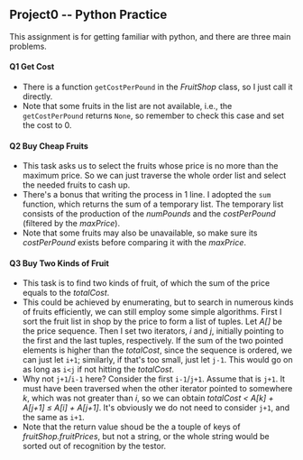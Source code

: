 ## Project0 -- Python Practice

This assignment is for getting familiar with python, and there are three main problems.

#### Q1 Get Cost

* There is a function `getCostPerPound` in the *FruitShop* class, so I just call it directly.
* Note that some fruits in the list are not available, i.e., the `getCostPerPound` returns `None`, so remember to check this case and set the cost to 0.

#### Q2 Buy Cheap Fruits

* This task asks us to select the fruits whose price is no more than the maximum price. So we can just traverse the whole order list and select the needed fruits to cash up.
* There's a bonus that writing the process in 1 line. I adopted the `sum` function, which returns the sum of a temporary list. The temporary list consists of the production of the *numPounds* and the *costPerPound* (filtered by the *maxPrice*).
* Note that some fruits may also be unavailable, so make sure its *costPerPound* exists before comparing it with the *maxPrice*.

#### Q3 Buy Two Kinds of Fruit

* This task is to find two kinds of fruit, of which the sum of the price equals to the *totalCost*.
* This could be achieved by enumerating, but to search in numerous kinds of fruits efficiently, we can still employ some simple algorithms. First I sort the fruit list in shop by the price to form a list of tuples. Let *A[]* be the price sequence. Then I set two iterators, *i* and *j*, initially pointing to the first and the last tuples, respectively. If the sum of the two pointed elements is higher than the *totalCost*, since the sequence is ordered, we can just let `i+1`; similarly, if that's too small, just let `j-1`. This would go on as long as `i<j` if not hitting the *totalCost*.
* Why not `j+1`/`i-1` here? Consider the first `i-1`/`j+1`. Assume that is `j+1`. It must have been traversed when the other iterator pointed to somewhere *k*, which was not greater than *i*, so we can obtain *totalCost < A[k] + A[j+1] ≤ A[i] + A[j+1]*. It's obviously we do not need to consider `j+1`, and the same as `i+1`.
* Note that the return value shoud be the a touple of keys of *fruitShop.fruitPrices*, but not a string, or the whole string would be sorted out of recognition by the testor.

